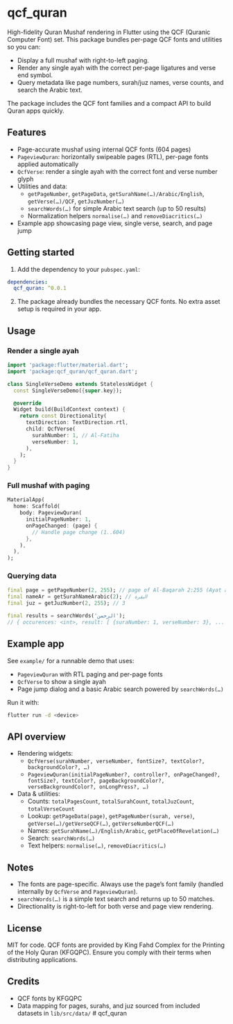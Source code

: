 # qcf_quran

High-fidelity Quran Mushaf rendering in Flutter using the QCF (Quranic Computer Font) set. This package bundles per-page QCF fonts and utilities so you can:

- Display a full mushaf with right-to-left paging.
- Render any single ayah with the correct per-page ligatures and verse end symbol.
- Query metadata like page numbers, surah/juz names, verse counts, and search the Arabic text.

The package includes the QCF font families and a compact API to build Quran apps quickly.

## Features

- Page-accurate mushaf using internal QCF fonts (604 pages)
- `PageviewQuran`: horizontally swipeable pages (RTL), per-page fonts applied automatically
- `QcfVerse`: render a single ayah with the correct font and verse number glyph
- Utilities and data:
  - `getPageNumber`, `getPageData`, `getSurahName(…)/Arabic/English`, `getVerse(…)/QCF`, `getJuzNumber(…)`
  - `searchWords(…)` for simple Arabic text search (up to 50 results)
  - Normalization helpers `normalise(…)` and `removeDiacritics(…)`
- Example app showcasing page view, single verse, search, and page jump

## Getting started

1) Add the dependency to your `pubspec.yaml`:

```yaml
dependencies:
  qcf_quran: ^0.0.1
```

2) The package already bundles the necessary QCF fonts. No extra asset setup is required in your app.

## Usage

### Render a single ayah

```dart
import 'package:flutter/material.dart';
import 'package:qcf_quran/qcf_quran.dart';

class SingleVerseDemo extends StatelessWidget {
  const SingleVerseDemo({super.key});

  @override
  Widget build(BuildContext context) {
    return const Directionality(
      textDirection: TextDirection.rtl,
      child: QcfVerse(
        surahNumber: 1, // Al-Fatiha
        verseNumber: 1,
      ),
    );
  }
}
```

### Full mushaf with paging

```dart
MaterialApp(
  home: Scaffold(
    body: PageviewQuran(
      initialPageNumber: 1,
      onPageChanged: (page) {
        // Handle page change (1..604)
      },
    ),
  ),
);
```

### Querying data

```dart
final page = getPageNumber(2, 255); // page of Al-Baqarah 2:255 (Ayat al-Kursi)
final nameAr = getSurahNameArabic(2); // البقرة
final juz = getJuzNumber(2, 255); // 3

final results = searchWords('الرحمن');
// { occurences: <int>, result: [ {suraNumber: 1, verseNumber: 3}, ... ] }
```

## Example app

See `example/` for a runnable demo that uses:

- `PageviewQuran` with RTL paging and per-page fonts
- `QcfVerse` to show a single ayah
- Page jump dialog and a basic Arabic search powered by `searchWords(…)`

Run it with:

```bash
flutter run -d <device>
```

## API overview

- Rendering widgets:
  - `QcfVerse(surahNumber, verseNumber, fontSize?, textColor?, backgroundColor?, …)`
  - `PageviewQuran(initialPageNumber?, controller?, onPageChanged?, fontSize?, textColor?, pageBackgroundColor?, verseBackgroundColor?, onLongPress?, …)`
- Data & utilities:
  - Counts: `totalPagesCount`, `totalSurahCount`, `totalJuzCount`, `totalVerseCount`
  - Lookup: `getPageData(page)`, `getPageNumber(surah, verse)`, `getVerse(…)/getVerseQCF(…)`, `getVerseNumberQCF(…)`
  - Names: `getSurahName(…)/English/Arabic`, `getPlaceOfRevelation(…)`
  - Search: `searchWords(…)`
  - Text helpers: `normalise(…)`, `removeDiacritics(…)`

## Notes

- The fonts are page-specific. Always use the page’s font family (handled internally by `QcfVerse` and `PageviewQuran`).
- `searchWords(…)` is a simple text search and returns up to 50 matches.
- Directionality is right-to-left for both verse and page view rendering.

## License

MIT for code. QCF fonts are provided by King Fahd Complex for the Printing of the Holy Quran (KFGQPC). Ensure you comply with their terms when distributing applications.

## Credits

- QCF fonts by KFGQPC
- Data mapping for pages, surahs, and juz sourced from included datasets in `lib/src/data/`
#   q c f _ q u r a n  
 